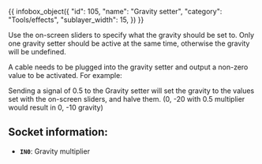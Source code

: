 {{ infobox_object({
	"id": 105,
	"name": "Gravity setter",
	"category": "Tools/effects",
	"sublayer_width": 15,
}) }}

Use the on-screen sliders to specify what the gravity should be set to. Only one gravity setter should be active at the same time, otherwise the gravity will be undefined.

A cable needs to be plugged into the gravity setter and output a non-zero value to be activated. For example:

Sending a signal of 0.5 to the Gravity setter will set the gravity to the values set with the on-screen sliders, and halve them. (0, -20 with 0.5 multiplier would result in 0, -10 gravity)

## Socket information:
- **`IN0`**: Gravity multiplier